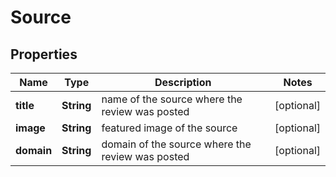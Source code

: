 

# Source


## Properties

| Name | Type | Description | Notes |
|------------ | ------------- | ------------- | -------------|
|**title** | **String** | name of the source where the review was posted |  [optional] |
|**image** | **String** | featured image of the source |  [optional] |
|**domain** | **String** | domain of the source where the review was posted |  [optional] |



